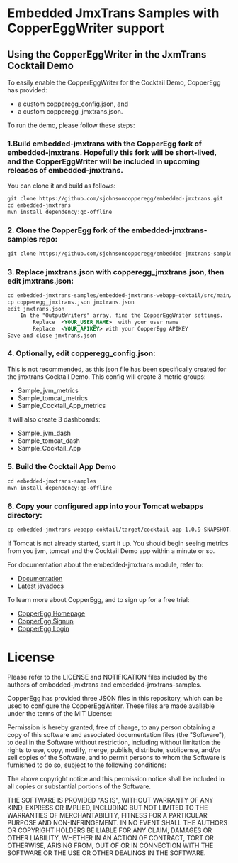 # Embedded JmxTrans Samples with CopperEggWriter support

## Using the CopperEggWriter in the JxmTrans Cocktail Demo

To easily enable the CopperEggWriter for the Cocktail Demo, CopperEgg has provided:  
 * a custom copperegg_config.json, and   
 * a custom copperegg_jmxtrans.json.  

To run the demo, please follow these steps:

### 1.Build embedded-jmxtrans with the CopperEgg fork of embedded-jmxtrans. Hopefully this fork will be short-lived, and the CopperEggWriter will be included in upcoming releases of embedded-jmxtrans.
  
  You can clone it and build as follows:

```xml
git clone https://github.com/sjohnsoncopperegg/embedded-jmxtrans.git
cd embedded-jmxtrans
mvn install dependency:go-offline
```

### 2. Clone the CopperEgg fork of the embedded-jmxtrans-samples repo:

```xml
git clone https://github.com/sjohnsoncopperegg/embedded-jmxtrans-samples.git
```

### 3. Replace jmxtrans.json with copperegg_jmxtrans.json, then edit jmxtrans.json:

```xml
cd embedded-jmxtrans-samples/embedded-jmxtrans-webapp-coktail/src/main/resources
cp copperegg_jmxtrans.json jmxtrans.json
edit jmxtrans.json
    In the "OutputWriters" array, find the CopperEggWriter settings.
        Replace  <YOUR_USER_NAME>  with your user name
        Replace  <YOUR_APIKEY> with your CopperEgg APIKEY
Save and close jmxtrans.json
```

### 4. Optionally, edit copperegg_config.json:

This is not recommended, as this json file has been specifically created for the jmxtrans Cocktail Demo. 
This config will create 3 metric groups:
 * Sample_jvm_metrics  
 * Sample_tomcat_metrics  
 * Sample_Cocktail_App_metrics  

It will also create 3 dashboards:
 * Sample_jvm_dash  
 * Sample_tomcat_dash  
 * Sample_Cocktail_App


### 5. Build the Cocktail App Demo

```xml
cd embedded-jmxtrans-samples
mvn install dependency:go-offline
```
 

### 6. Copy your configured app into your Tomcat webapps directory: 

```xml
cp embedded-jmxtrans-webapp-coktail/target/cocktail-app-1.0.9-SNAPSHOT.war <CATALINA_HOME>/webapps/
```

If Tomcat is not already started, start it up.
You should begin seeing metrics from you jvm, tomcat and the Cocktail Demo app within a minute or so.


For documentation about the embedded-jmxtrans module, refer to:
* [Documentation](https://github.com/jmxtrans/embedded-jmxtrans/wiki)
* [Latest javadocs](http://jmxtrans.github.com/embedded-jmxtrans/apidocs/)

To learn more about CopperEgg, and to sign up for a free trial: 
* [CopperEgg Homepage](http://www.copperegg.com)
* [CopperEgg Signup](https://app.copperegg.com/signup)
* [CopperEgg Login](https://app.copperegg.com/login)


License
==================

Please refer to the LICENSE and NOTIFICATION files included by the authors of embedded-jmxtrans and embedded-jmxtrans-samples.

CopperEgg has provided three JSON files in this repository, which can be used to configure the CopperEggWriter. 
These files are made available under the terms of the MIT License:

Permission is hereby granted, free of charge, to any person obtaining a
copy of this software and associated documentation files (the "Software"),
to deal in the Software without restriction, including without
limitation the rights to use, copy, modify, merge, publish, distribute,
sublicense, and/or sell copies of the Software, and to permit persons
to whom the Software is furnished to do so, subject to the following conditions:

The above copyright notice and this permission notice shall be included
in all copies or substantial portions of the Software.

THE SOFTWARE IS PROVIDED "AS IS", WITHOUT WARRANTY OF ANY KIND, EXPRESS
OR IMPLIED, INCLUDING BUT NOT LIMITED TO THE WARRANTIES OF MERCHANTABILITY,
FITNESS FOR A PARTICULAR PURPOSE AND NON-INFRINGEMENT. IN NO EVENT SHALL
THE AUTHORS OR COPYRIGHT HOLDERS BE LIABLE FOR ANY CLAIM, DAMAGES OR
OTHER LIABILITY, WHETHER IN AN ACTION OF CONTRACT, TORT OR OTHERWISE,
ARISING FROM, OUT OF OR IN CONNECTION WITH THE SOFTWARE OR THE USE OR
OTHER DEALINGS IN THE SOFTWARE.






